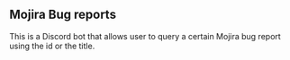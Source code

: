 ## Mojira Bug reports
This is a Discord bot that allows user to query a certain Mojira bug report using the id or the title.
